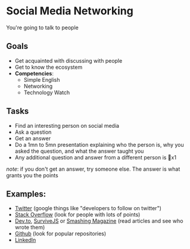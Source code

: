 # Social Media Networking

You're going to talk to people

## Goals

* Get acquainted with discussing with people
* Get to know the ecosystem
* **Competencies**:
  * Simple English 
  * Networking
  * Technology Watch 

## Tasks

* Find an interesting person on social media
* Ask a question
* Get an answer
* Do a 1mn to 5mn presentation explaining who the person is, why you asked the question, and what the answer taught you
* Any additional question and answer from a different person is 🔑x1

_note_: if you don't get an answer, try someone else. The answer is what grants you the points

## Examples:

* [Twitter](https://twitter.com/) \(google things like "developers to follow on twitter"\)
* [Stack Overflow](https://stackoverflow.com/) \(look for people with lots of points\)
* [Dev.to](https://dev.to/), [SurviveJS](https://survivejs.com/) or [Smashing Magazine](https://www.smashingmagazine.com/) \(read articles and see who wrote them\)
* [Github](https://www.github.com) \(look for popular repositories\)
* [LinkedIn](https://www.smashingmagazine.com/)


